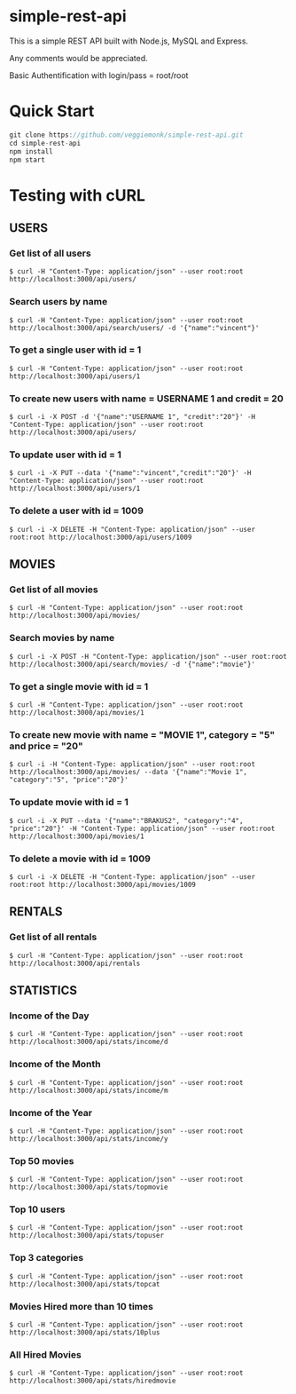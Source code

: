 simple-rest-api
===============

This is a simple REST API built with Node.js, MySQL and Express.

Any comments would be appreciated.

Basic Authentification with login/pass = root/root

# Quick Start
```js
git clone https://github.com/veggiemonk/simple-rest-api.git
cd simple-rest-api
npm install
npm start
```
# Testing with cURL

## USERS

### Get list of all users

    $ curl -H "Content-Type: application/json" --user root:root http://localhost:3000/api/users/

### Search users by name

    $ curl -H "Content-Type: application/json" --user root:root http://localhost:3000/api/search/users/ -d '{"name":"vincent"}'

### To get a single user with id = 1
  
    $ curl -H "Content-Type: application/json" --user root:root http://localhost:3000/api/users/1

### To create new users with name = USERNAME 1 and credit = 20

    $ curl -i -X POST -d '{"name":"USERNAME 1", "credit":"20"}' -H "Content-Type: application/json" --user root:root http://localhost:3000/api/users/

### To update user with id = 1

    $ curl -i -X PUT --data '{"name":"vincent","credit":"20"}' -H "Content-Type: application/json" --user root:root http://localhost:3000/api/users/1

### To delete a user with id = 1009

    $ curl -i -X DELETE -H "Content-Type: application/json" --user root:root http://localhost:3000/api/users/1009


## MOVIES

### Get list of all movies

    $ curl -H "Content-Type: application/json" --user root:root http://localhost:3000/api/movies/

### Search movies by name

    $ curl -i -X POST -H "Content-Type: application/json" --user root:root http://localhost:3000/api/search/movies/ -d '{"name":"movie"}'

### To get a single movie with id = 1
  
    $ curl -H "Content-Type: application/json" --user root:root http://localhost:3000/api/movies/1

### To create new movie with name = "MOVIE 1", category = "5" and price = "20"

    $ curl -i -H "Content-Type: application/json" --user root:root http://localhost:3000/api/movies/ --data '{"name":"Movie 1", "category":"5", "price":"20"}'

### To update movie with id = 1

    $ curl -i -X PUT --data '{"name":"BRAKUS2", "category":"4", "price":"20"}' -H "Content-Type: application/json" --user root:root http://localhost:3000/api/movies/1

### To delete a movie with id = 1009

    $ curl -i -X DELETE -H "Content-Type: application/json" --user root:root http://localhost:3000/api/movies/1009


## RENTALS

### Get list of all rentals

    $ curl -H "Content-Type: application/json" --user root:root http://localhost:3000/api/rentals





## STATISTICS

### Income of the Day

    $ curl -H "Content-Type: application/json" --user root:root http://localhost:3000/api/stats/income/d

### Income of the Month

    $ curl -H "Content-Type: application/json" --user root:root http://localhost:3000/api/stats/income/m

### Income of the Year

    $ curl -H "Content-Type: application/json" --user root:root http://localhost:3000/api/stats/income/y

### Top 50 movies

    $ curl -H "Content-Type: application/json" --user root:root http://localhost:3000/api/stats/topmovie

### Top 10 users

    $ curl -H "Content-Type: application/json" --user root:root http://localhost:3000/api/stats/topuser

### Top 3 categories

    $ curl -H "Content-Type: application/json" --user root:root http://localhost:3000/api/stats/topcat

### Movies Hired more than 10 times

    $ curl -H "Content-Type: application/json" --user root:root http://localhost:3000/api/stats/10plus

### All Hired Movies
    $ curl -H "Content-Type: application/json" --user root:root http://localhost:3000/api/stats/hiredmovie

